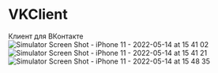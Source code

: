 # VKClient
Клиент для ВКонтакте\
![Simulator Screen Shot - iPhone 11 - 2022-05-14 at 15 41 02](https://user-images.githubusercontent.com/61419902/168426694-d3575fba-3fb2-4a1b-9163-d688eabd0eab.png)\
![Simulator Screen Shot - iPhone 11 - 2022-05-14 at 15 41 21](https://user-images.githubusercontent.com/61419902/168426705-f17424d0-064a-435d-a292-9d170a1c7ba3.png)\
![Simulator Screen Shot - iPhone 11 - 2022-05-14 at 15 48 35](https://user-images.githubusercontent.com/61419902/168426707-8f2bb204-a58a-402b-9b73-010eb09833da.png)
